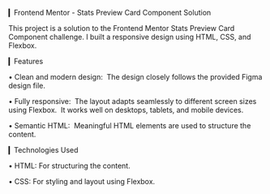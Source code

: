 
▎Frontend Mentor - Stats Preview Card Component Solution

This project is a solution to the Frontend Mentor Stats Preview Card Component challenge.
I built a responsive design using HTML, CSS, and Flexbox.

▎Features

• Clean and modern design:  The design closely follows the provided Figma design file.

• Fully responsive:  The layout adapts seamlessly to different screen sizes using Flexbox.  
It works well on desktops, tablets, and mobile devices.

• Semantic HTML:  Meaningful HTML elements are used to structure the content.

▎Technologies Used

• HTML: For structuring the content.

• CSS: For styling and layout using Flexbox.  
